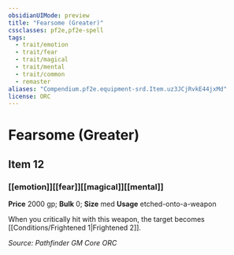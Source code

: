 ```yaml
---
obsidianUIMode: preview
title: "Fearsome (Greater)"
cssclasses: pf2e,pf2e-spell
tags:
  - trait/emotion
  - trait/fear
  - trait/magical
  - trait/mental
  - trait/common
  - remaster
aliases: "Compendium.pf2e.equipment-srd.Item.uz3JCjRvkE44jxMd"
license: ORC
---
```

# Fearsome (Greater)
## Item 12
### [[emotion]][[fear]][[magical]][[mental]]


**Price** 2000 gp; 
**Bulk** 0; **Size** med
**Usage** etched-onto-a-weapon

When you critically hit with this weapon, the target becomes [[Conditions/Frightened 1|Frightened 2]].

*Source: Pathfinder GM Core*
*ORC*